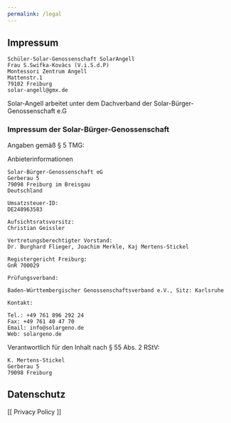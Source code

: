```yaml
---
permalink: /legal
---
```


## Impressum
```
Schüler-Solar-Genossenschaft SolarAngell 
Frau S.Swifka-Kovàcs (V.i.S.d.P)
Montessori Zentrum Angell 
Mattenstr.1 
79102 Freiburg
solar-angell@gmx.de
```
Solar-Angell arbeitet unter dem Dachverband der Solar-Bürger-Genossenschaft e.G

### Impressum der Solar-Bürger-Genossenschaft

Angaben gemäß § 5 TMG:

Anbieterinformationen
```
Solar-Bürger-Genossenschaft eG 
Gerberau 5
79098 Freiburg im Breisgau
Deutschland

Umsatzsteuer-ID:
DE248963583

Aufsichtsratsvorsitz: 
Christian Geissler

Vertretungsberechtigter Vorstand: 
Dr. Burghard Flieger, Joachim Merkle, Kaj Mertens-Stickel

Registergericht Freiburg: 
GnR 700029

Prüfungsverband:

Baden-Württembergischer Genossenschaftsverband e.V., Sitz: Karlsruhe

Kontakt: 

Tel.: +49 761 896 292 24 
Fax: +49 761 40 47 70 
Email: info@solargeno.de
Web: solargeno.de
```

Verantwortlich für den Inhalt nach § 55 Abs. 2 RStV:
```
K. Mertens-Stickel 
Gerberau 5 
79098 Freiburg
```

## Datenschutz
[[ Privacy Policy ]]
